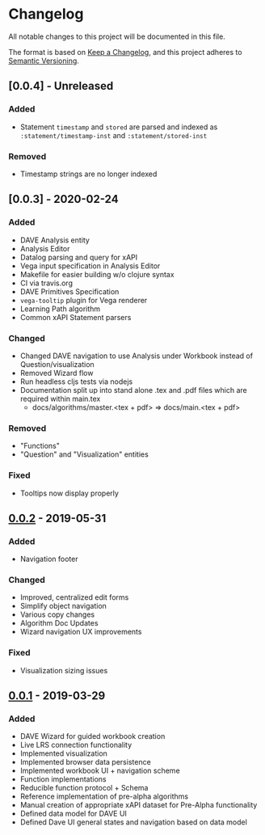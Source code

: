 # Changelog
All notable changes to this project will be documented in this file.

The format is based on [Keep a Changelog](https://keepachangelog.com/en/1.0.0/),
and this project adheres to [Semantic Versioning](https://semver.org/spec/v2.0.0.html).

## [0.0.4] - Unreleased
### Added
- Statement `timestamp` and `stored` are parsed and indexed as `:statement/timestamp-inst` and `:statement/stored-inst`

### Removed
- Timestamp strings are no longer indexed

## [0.0.3] - 2020-02-24
### Added
- DAVE Analysis entity
- Analysis Editor
- Datalog parsing and query for xAPI
- Vega input specification in Analysis Editor
- Makefile for easier building w/o clojure syntax
- CI via travis.org
- DAVE Primitives Specification
- `vega-tooltip` plugin for Vega renderer
- Learning Path algorithm
- Common xAPI Statement parsers

### Changed
- Changed DAVE navigation to use Analysis under Workbook instead of Question/visualization
- Removed Wizard flow
- Run headless cljs tests via nodejs
- Documentation split up into stand alone .tex and .pdf files which are required within main.tex
  - docs/algorithms/master.<tex + pdf> => docs/main.<tex + pdf>

### Removed
- "Functions"
- "Question" and "Visualization" entities

### Fixed
- Tooltips now display properly

## [0.0.2] - 2019-05-31
### Added
- Navigation footer

### Changed
- Improved, centralized edit forms
- Simplify object navigation
- Various copy changes
- Algorithm Doc Updates
- Wizard navigation UX improvements

### Fixed
- Visualization sizing issues

## [0.0.1] - 2019-03-29
### Added
- DAVE Wizard for guided workbook creation
- Live LRS connection functionality
- Implemented visualization
- Implemented browser data persistence
- Implemented workbook UI + navigation scheme
- Function implementations
- Reducible function protocol + Schema
- Reference implementation of pre-alpha algorithms
- Manual creation of appropriate xAPI dataset for Pre-Alpha functionality
- Defined data model for DAVE UI
- Defined Dave UI general states and navigation based on data model

[Unreleased]: https://github.com/yetanalytics/dave/compare/v0.0.2...HEAD
[0.0.2]: https://github.com/yetanalytics/dave/compare/v0.0.1...v0.0.2
[0.0.1]: https://github.com/yetanalytics/dave/releases/tag/v0.0.1
